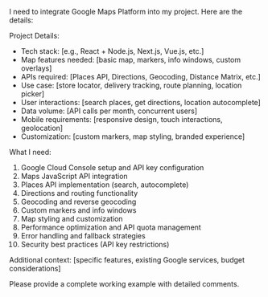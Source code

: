 I need to integrate Google Maps Platform into my project. Here are the details:

Project Details:

- Tech stack: [e.g., React + Node.js, Next.js, Vue.js, etc.]
- Map features needed: [basic map, markers, info windows, custom overlays]
- APIs required: [Places API, Directions, Geocoding, Distance Matrix, etc.]
- Use case: [store locator, delivery tracking, route planning, location picker]
- User interactions: [search places, get directions, location autocomplete]
- Data volume: [API calls per month, concurrent users]
- Mobile requirements: [responsive design, touch interactions, geolocation]
- Customization: [custom markers, map styling, branded experience]

What I need:

1. Google Cloud Console setup and API key configuration
2. Maps JavaScript API integration
3. Places API implementation (search, autocomplete)
4. Directions and routing functionality
5. Geocoding and reverse geocoding
6. Custom markers and info windows
7. Map styling and customization
8. Performance optimization and API quota management
9. Error handling and fallback strategies
10. Security best practices (API key restrictions)

Additional context: [specific features, existing Google services, budget considerations]

Please provide a complete working example with detailed comments.

